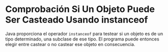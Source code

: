 # Comprobación Si Un Objeto Puede Ser Casteado Usando instanceof 

Java proporciona el operador `instanceof` para testear si un objeto es de un tipo determinado,
una subclase de ese tipo. El programa puede entonces elegir entre castear o no castear ese objeto en consecuencia.

```java

```